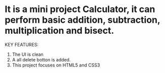 # It is a mini project Calculator, it can perform basic addition, subtraction, multiplication and bisect. 

KEY FEATURES: 
1. The UI is clean
2. A all delete botton is added.
3. This project focuses on HTML5 and CSS3
